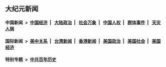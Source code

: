 ## 大纪元新闻

#### 中国新闻 &nbsp;>&nbsp; [中国经济](indexes/ncid283/README.md?09202045) &nbsp;| &nbsp; [大陆政治](indexes/ncid277/README.md?09202045) &nbsp;| &nbsp; [社会万象](indexes/ncid282/README.md?09202045) &nbsp;| &nbsp; [中国人权](indexes/ncid278/README.md?09202045) &nbsp;| &nbsp; [群体事件](indexes/ncid279/README.md?09202045) &nbsp;| &nbsp; [天灾人祸](indexes/ncid280/README.md?09202045)

#### 国际新闻 &nbsp;>&nbsp; [美中关系](indexes/nf1412576/README.md?09202045) &nbsp;| &nbsp; [台湾新闻](indexes/ncid1349361/README.md?09202045) &nbsp;| &nbsp; [香港新闻](indexes/ncid1349362/README.md?09202045) &nbsp;| &nbsp; [美国政治](indexes/ncid1078159/README.md?09202045) &nbsp;| &nbsp; [美国社会](indexes/ncid1078160/README.md?09202045) &nbsp;| &nbsp; [美国经济](indexes/ncid1078158/README.md?09202045)

#### 特别专题 &nbsp;>&nbsp; [中共百年历史](https://github.com/epoch-news/epoch-special/blob/master/README.md?09202045)  
